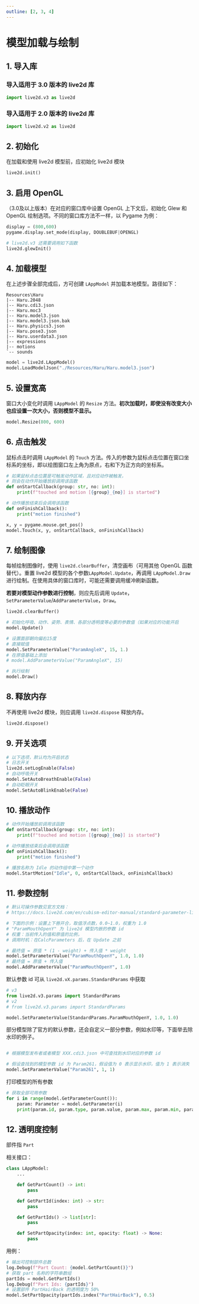 ```yaml
---
outline: [2, 3, 4]
---
```


# 模型加载与绘制

## 1. 导入库

### 导入适用于 3.0 版本的 live2d 库
```python
import live2d.v3 as live2d
```

### 导入适用于 2.0 版本的 live2d 库 
```python
import live2d.v2 as live2d
```

## 2. 初始化
在加载和使用 live2d 模型前，应初始化 live2d 模块
```python
live2d.init()
```

## 3. 启用 OpenGL
（3.0及以上版本）在对应的窗口库中设置 OpenGL 上下文后，初始化 Glew 和 OpenGL 绘制选项。不同的窗口库方法不一样，以 Pygame 为例：
```python
display = (800,600)
pygame.display.set_mode(display, DOUBLEBUF|OPENGL)

# live2d.v3 还需要调用如下函数
live2d.glewInit()
```

## 4. 加载模型
在上述步骤全部完成后，方可创建 `LAppModel` 并加载本地模型。路径如下：
```
Resources\Haru
|-- Haru.2048
|-- Haru.cdi3.json
|-- Haru.moc3
|-- Haru.model3.json
|-- Haru.model3.json.bak
|-- Haru.physics3.json
|-- Haru.pose3.json
|-- Haru.userdata3.json
|-- expressions
|-- motions
`-- sounds
```

```python
model = live2d.LAppModel()
model.LoadModelJson("./Resources/Haru/Haru.model3.json")
```

## 5. 设置宽高
窗口大小变化时调用 `LAppModel` 的 `Resize` 方法。**初次加载时，即使没有改变大小也应设置一次大小，否则模型不显示。**
```python
model.Resize(800, 600)
```

## 6. 点击触发
鼠标点击时调用 `LAppModel` 的 `Touch` 方法。传入的参数为鼠标点击位置在窗口坐标系的坐标，即以绘图窗口左上角为原点，右和下为正方向的坐标系。
```python
# 如果鼠标点击位置是可触发动作区域，且对应动作被触发，
# 则会在动作开始播放前调用该函数
def onStartCallback(group: str, no: int):
    print(f"touched and motion [{group}_{no}] is started")

# 动作播放结束后会调用该函数
def onFinishCallback():
    print("motion finished")

x, y = pygame.mouse.get_pos()
model.Touch(x, y, onStartCallback, onFinishCallback)
```

## 7. 绘制图像
每帧绘制图像时，使用 `live2d.clearBuffer`，清空画布（可用其他 OpenGL 函数替代）。重置 live2d 模型的各个参数`LAppModel.Update`，再调用 `LAppModel.Draw` 进行绘制。在使用具体的窗口库时，可能还需要调用缓冲刷新函数。

**若要对模型动作参数进行控制**，则应先后调用 `Update`，`SetParameterValue`/`AddParameterValue`，`Draw`。
```python
live2d.clearBuffer()

# 初始化呼吸、动作、姿势、表情、各部分透明度等必要的参数值（如果对应的功能开启
model.Update()

# 设置面部朝向偏右15度
# 直接赋值
model.SetParameterValue("ParamAngleX", 15, 1.)
# 在原值基础上添加
# model.AddParameterValue("ParamAngleX", 15)

# 执行绘制
model.Draw()
```

## 8. 释放内存
不再使用 live2d 模块，则应调用 `live2d.dispose` 释放内存。
```python
live2d.dispose()
```

## 9. 开关选项
```python
# 以下选项，默认均为开启状态
# 日志开关
live2d.setLogEnable(False)
# 自动呼吸开关
model.SetAutoBreathEnable(False)
# 自动眨眼开关
model.SetAutoBlinkEnable(False)
```

## 10. 播放动作
```python
# 动作开始播放前调用该函数
def onStartCallback(group: str, no: int):
    print(f"touched and motion [{group}_{no}] is started")

# 动作播放结束后会调用该函数
def onFinishCallback():
    print("motion finished")

# 播放名称为 Idle 的动作组中第一个动作
model.StartMotion("Idle", 0, onStartCallback, onFinishCallback)
```

## 11. 参数控制
```python
# 默认可操作参数见官方文档：
# https://docs.live2d.com/en/cubism-editor-manual/standard-parameter-list/

# 下面的示例：设置上下唇开合，取值浮点数，0.0~1.0，权重为 1.0
# "ParamMouthOpenY" 为 live2d 模型内嵌的参数 id
# 权重：当前传入的值和原值的比例，
# 调用时机：在CalcParameters 后，在 Update 之前 

# 最终值 = 原值 * (1 - weight) + 传入值 * weight
model.SetParameterValue("ParamMouthOpenY", 1.0, 1.0)
# 最终值 = 原值 + 传入值
model.AddParameterValue("ParamMouthOpenY", 1.0)
```

默认参数 id 可从 `live2d.vX.params.StandardParams` 中获取
```python
# v3
from live2d.v3.params import StandardParams
# v2
# from live2d.v3.params import StandardParams

model.SetParameterValue(StandardParams.ParamMouthOpenY, 1.0, 1.0)
```

部分模型除了官方的默认参数，还会自定义一部分参数，例如水印等，下面举去除水印的例子。
```python

# 根据模型发布者或者模型 XXX.cdi3.json 中可查找到水印对应的参数 id

# 假设查找到的模型参数 id 为 Param261，假设值为 0 表示显示水印，值为 1 表示消失
model.SetParameterValue("Param261", 1, 1)
```

打印模型的所有参数
```python
# 获取全部可用参数
for i in range(model.GetParameterCount()):
    param: Parameter = model.GetParameter(i)
    print(param.id, param.type, param.value, param.max, param.min, param.default)
```

## 12. 透明度控制

部件指 `Part`

相关接口：  

```python
class LAppModel:
    ...

    def GetPartCount() -> int:
        pass

    def GetPartId(index: int) -> str:
        pass

    def GetPartIds() -> list[str]:
        pass

    def SetPartOpacity(index: int, opacity: float) -> None:
        pass
```

用例：  

```python
# 输出可控制部件总数
log.Debug(f"Part Count: {model.GetPartCount()}")
# 获取 part 名称的字符串数组
partIds = model.GetPartIds()
log.Debug(f"Part Ids: {partIds}")
# 设置部件 PartHairBack 的透明度为 50%
model.SetPartOpacity(partIds.index("PartHairBack"), 0.5)
```